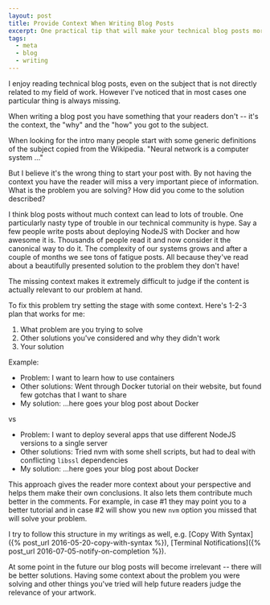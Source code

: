 ```yaml
---
layout: post
title: Provide Context When Writing Blog Posts
excerpt: One practical tip that will make your technical blog posts more useful.
tags:
  - meta
  - blog
  - writing
---
```


I enjoy reading technical blog posts, even on the subject that is not directly related to my field of work. However I've noticed that in most cases one particular thing is always missing.

When writing a blog post you have something that your readers don't -- it's the context, the "why" and the "how" you got to the subject.

When looking for the intro many people start with some generic definitions of the subject copied from the Wikipedia. "Neural network is a computer system ..."

But I believe it's the wrong thing to start your post with. By not having the context you have the reader will miss a very important piece of information. What is the problem you are solving? How did you come to the solution described?

I think blog posts without much context can lead to lots of trouble. One particularly nasty type of trouble in our technical community is hype. Say a few people write posts about deploying NodeJS with Docker and how awesome it is. Thousands of people read it and now consider it the canonical way to do it. The complexity of our systems grows and after a couple of months we see tons of fatigue posts. All because they've read about a beautifully presented solution to the problem they don't have!

The missing context makes it extremely difficult to judge if the content is actually relevant to our problem at hand.

To fix this problem try setting the stage with some context. Here's 1-2-3 plan that works for me:

1. What problem are you trying to solve
2. Other solutions you've considered and why they didn't work
3. Your solution

Example:

- Problem: I want to learn how to use containers
- Other solutions: Went through Docker tutorial on their website, but found few gotchas that I want to share
- My solution: ...here goes your blog post about Docker

vs

- Problem: I want to deploy several apps that use different NodeJS versions to a single server
- Other solutions: Tried nvm with some shell scripts, but had to deal with conflicting `libssl` dependencies
- My solution: ...here goes your blog post about Docker

This approach gives the reader more context about your perspective and helps them make their own conclusions. It also lets them contribute much better in the comments. For example, in case #1 they may point you to a better tutorial and in case #2 will show you new `nvm` option you missed that will solve your problem.

I try to follow this structure in my writings as well, e.g. [Copy With Syntax]({% post_url 2016-05-20-copy-with-syntax %}), [Terminal Notifications]({% post_url 2016-07-05-notify-on-completion %}).

At some point in the future our blog posts will become irrelevant -- there will be better solutions. Having some context about the problem you were solving and other things you've tried will help future readers judge the relevance of your artwork.
